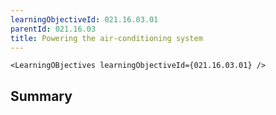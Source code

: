 ```yaml
---
learningObjectiveId: 021.16.03.01
parentId: 021.16.03
title: Powering the air-conditioning system
---
```


```tsx eval
<LearningOBjectives learningObjectiveId={021.16.03.01} />
```

## Summary
